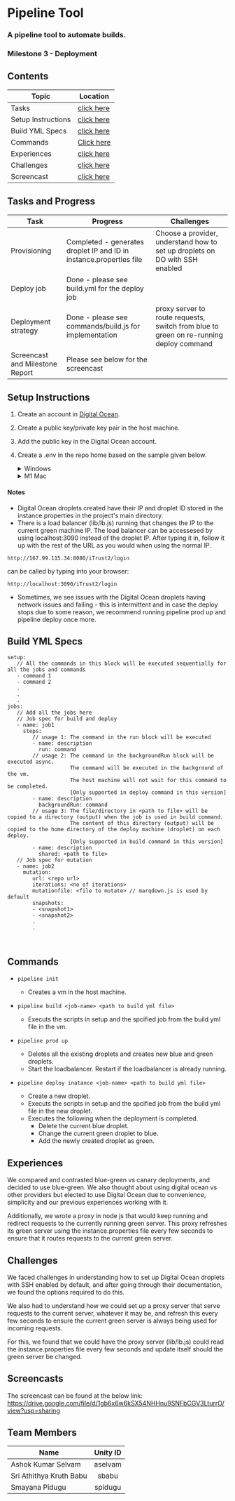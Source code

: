 # Pipeline Tool 

### A pipeline tool to automate builds.
### Milestone 3 - Deployment

## Contents

| Topic | Location |
|-|-|
|Tasks | [click here](#tasks-and-progress) |
|Setup Instructions| [click here](#setup-instructions)|
|Build YML Specs|[click here](#build-yml-specs)|
|Commands| [Click here](#commands)|
|Experiences | [click here](#experiences)|
|Challenges | [click here](#challenges)|
|Screencast | [click here](#screencasts)|


## Tasks and Progress

| Task | Progress | Challenges
|-|-|-|
| Provisioning | Completed - generates droplet IP and ID in instance.properties file | Choose a provider, understand how to set up droplets on DO with SSH enabled
| Deploy job |  Done - please see build.yml for the deploy job |  
| Deployment strategy | Done - please see commands/build.js for implementation | proxy server to route requests, switch from blue to green on re-running deploy command
| Screencast and Milestone Report | Please see below for the screencast

## Setup Instructions

  1) Create an account in [Digital Ocean](https://www.digitalocean.com).
  2) Create a public key/private key pair in the host machine.
  3) Add the public key in the Digital Ocean account.
  4) Create a .env in the repo home based on the sample given below.

     <details>
      <summary>Windows</summary>
        <p>

          IP=192.168.10.112
          VM_NAME=pipeline-vm
          USER_NAME=<your username for GitHub>
          TOKEN=<your personal access token for GitHub>
          DIGITAL_OCEAN_TOKEN=<your personal access token for Digital Ocean>
          PUB_KEY_PATH=<path to public key>
          PVT_KEY_PATH=<path to private key>  

     </details>

     <details>
      <summary>M1 Mac</summary>
        <p>

          VM_NAME='vm1'
          USER_NAME=<your username for GitHub>
          TOKEN=<your personal access token for GitHub>
          DIGITAL_OCEAN_TOKEN=<your personal access token for Digital Ocean>
          PUB_KEY_PATH=<path to public key>
          PVT_KEY_PATH=<path to private key>
     </details>

#### Notes

- Digital Ocean droplets created have their IP and droplet ID stored in the instance.properties in the project's main directory.
- There is a load balancer (lib/lb.js) running that changes the IP to the current green machine IP. The load balancer can be accessesed by using localhost:3090 instead of the droplet IP. After typing it in, follow it up with the rest of the URL as you would when using the normal IP.

```
http://167.99.115.34:8080/iTrust2/login
```
can be called by typing into your browser:
```
http://localhost:3090/iTrust2/login
```

- Sometimes, we see issues with the Digital Ocean droplets having network issues and failing - this is intermittent and in case the deploy stops due to some reason, we recommend running pipeline prod up and pipeline deploy once more. 

## Build YML Specs
  ```
  setup:
     // All the commands in this block will be executed sequentially for all the jobs and commands
     - command 1
     - command 2
     .
     .
     .
  jobs:
     // Add all the jobs here
     // Job spec for build and deploy
     - name: job1
       steps:
          // usage 1: The command in the run block will be executed
          - name: description
            run: command
          // usage 2: The command in the backgroundRun block will be executed async.
                      The command will be executed in the background of the vm.
                      The host machine will not wait for this command to be completed.
                      [Only supported in deploy command in this version]
          - name: description
            backgroundRun: command
          // usage 3: The file/directory in <path to file> will be copied to a directory (output) when the job is used in build command.
                      The content of this directory (output) will be copied to the home directory of the deploy machine (droplet) on each deploy.
                      [Only supported in build command in this version]
          - name: description
            shared: <path to file>
     // Job spec for mutation
     - name: job2
       mutation:
          url: <repo url>
          iterations: <no of iterations>
          mutationfile: <file to mutate> // marqdown.js is used by default
          snapshots:
          - <snapshot1>
          - <snapshot2>
          .
          .
              
          
  ```
          
## Commands
  - ```pipeline init ```
    * Creates a vm in the host machine.
          
  - ```pipeline build <job-name> <path to build yml file>```
    * Executs the scripts in setup and the spcified job from the build yml file in the vm. 
  - ```pipeline prod up```
    * Deletes all the existing droplets and creates new blue and green droplets.
    * Start the loadbalancer. Restart if the loadbalancer is already running.
  - ```pipeline deploy inatance <job-name> <path to build yml file>```
    * Create a new droplet.
    * Executs the scripts in setup and the spcified job from the build yml file in the new droplet.
    * Executes the following when the deployment is completed.
      + Delete the current blue droplet.
      + Change the current green droplet to blue.
      + Add the newly created droplet as green.
          


## Experiences

We compared and contrasted blue-green vs canary deployments, and decided to use blue-green. We also thought about using digital ocean vs other providers but elected to use Digital Ocean due to convenience, simplicity and our previous experiences working with it. 

Additionally, we wrote a proxy in node js that would keep running and redirect requests to the currently running green server. This proxy refreshes its green server using the instance.properties file every few seconds to ensure that it routes requests to the current green server. 


## Challenges

We faced challenges in understanding how to set up Digital Ocean droplets with SSH enabled by default, and after going through their documentation, we found the options required to do this.

We also had to understand how we could set up a proxy server that serve requests to the current server, whatever it may be, and refresh this every few seconds to ensure the current green server is always being used for incoming requests. 

For this, we found that we could have the proxy server (lib/lb.js) could read the instance.properties file every few seconds and update itself should the green server be changed.


## Screencasts

The screencast can be found at the below link:
https://drive.google.com/file/d/1gb6x6w6kSX54NHHnu9SNFbCGV3LturrO/view?usp=sharing

## Team Members

| Name | Unity ID |
| ------------- |:-------------:|
|Ashok Kumar Selvam | aselvam |
|Sri Athithya Kruth Babu | sbabu |
|Smayana Pidugu | spidugu |
